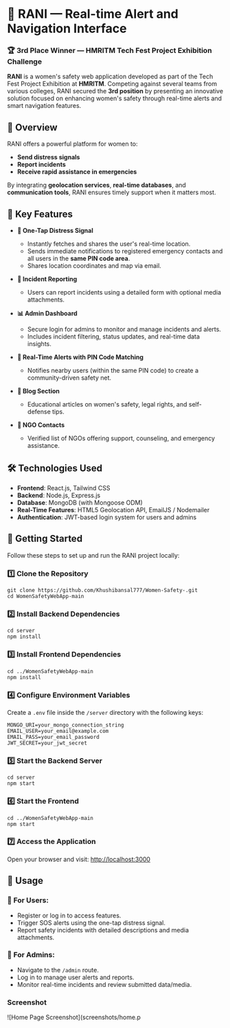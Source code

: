 # 👑 RANI — Real-time Alert and Navigation Interface

### 🏆 3rd Place Winner — HMRITM Tech Fest Project Exhibition Challenge

**RANI** is a women's safety web application developed as part of the Tech Fest Project Exhibition at **HMRITM**. Competing against several teams from various colleges, RANI secured the **3rd position** by presenting an innovative solution focused on enhancing women's safety through real-time alerts and smart navigation features.



## 📌 Overview

RANI offers a powerful platform for women to:

* **Send distress signals**
* **Report incidents**
* **Receive rapid assistance in emergencies**

By integrating **geolocation services**, **real-time databases**, and **communication tools**, RANI ensures timely support when it matters most.


## 🚨 Key Features

* **📍 One-Tap Distress Signal**

  * Instantly fetches and shares the user's real-time location.
  * Sends immediate notifications to registered emergency contacts and all users in the **same PIN code area**.
  * Shares location coordinates and map via email.

* **📝 Incident Reporting**

  * Users can report incidents using a detailed form with optional media attachments.

* **📊 Admin Dashboard**

  * Secure login for admins to monitor and manage incidents and alerts.
  * Includes incident filtering, status updates, and real-time data insights.

* **📡 Real-Time Alerts with PIN Code Matching**

  * Notifies nearby users (within the same PIN code) to create a community-driven safety net.

* **📰 Blog Section**

  * Educational articles on women's safety, legal rights, and self-defense tips.

* **🏢 NGO Contacts**

  * Verified list of NGOs offering support, counseling, and emergency assistance.


## 🛠 Technologies Used

* **Frontend**: React.js, Tailwind CSS
* **Backend**: Node.js, Express.js
* **Database**: MongoDB (with Mongoose ODM)
* **Real-Time Features**: HTML5 Geolocation API, EmailJS / Nodemailer
* **Authentication**: JWT-based login system for users and admins


## 🚀 Getting Started

Follow these steps to set up and run the RANI project locally:

### 1️⃣ Clone the Repository

```
git clone https://github.com/Khushibansal777/Women-Safety-.git
cd WomenSafetyWebApp-main
```

### 2️⃣ Install Backend Dependencies

```
cd server
npm install
```

### 3️⃣ Install Frontend Dependencies

```
cd ../WomenSafetyWebApp-main
npm install
```

### 4️⃣ Configure Environment Variables

Create a `.env` file inside the `/server` directory with the following keys:

```
MONGO_URI=your_mongo_connection_string
EMAIL_USER=your_email@example.com
EMAIL_PASS=your_email_password
JWT_SECRET=your_jwt_secret
```

### 5️⃣ Start the Backend Server

```
cd server
npm start
```

### 6️⃣ Start the Frontend

```
cd ../WomenSafetyWebApp-main
npm start
```

### 7️⃣ Access the Application

Open your browser and visit:
[http://localhost:3000](http://localhost:3000)


## 🧪 Usage

### 👤 For Users:

* Register or log in to access features.
* Trigger SOS alerts using the one-tap distress signal.
* Report safety incidents with detailed descriptions and media attachments.

### 🔐 For Admins:

* Navigate to the `/admin` route.
* Log in to manage user alerts and reports.
* Monitor real-time incidents and review submitted data/media.

### Screenshot

![Home Page Screenshot](screenshots/home.p
